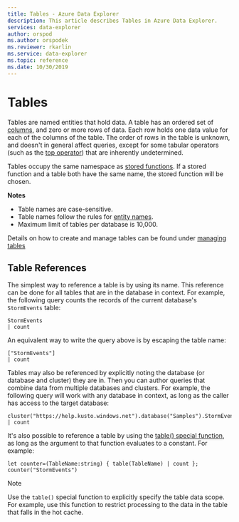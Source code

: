 ```yaml
---
title: Tables - Azure Data Explorer
description: This article describes Tables in Azure Data Explorer.
services: data-explorer
author: orspod
ms.author: orspodek
ms.reviewer: rkarlin
ms.service: data-explorer
ms.topic: reference
ms.date: 10/30/2019
---
```

# Tables

Tables are named entities that hold data. A table has an ordered set
of [columns](./columns.md), and zero or more rows of data. Each row holds one data value
for each of the columns of the table. The order of rows in the table is unknown,
and doesn't in general affect queries, except for some tabular operators (such as
the [top operator](../topoperator.md)) that are inherently undetermined.

Tables occupy the same namespace as [stored functions](./stored-functions.md).
If a stored function and a table both have the same name, the stored function
will be chosen.

**Notes**  

* Table names are case-sensitive.
* Table names follow the rules for [entity names](./entity-names.md).
* Maximum limit of tables per database is 10,000.


Details on how to create and manage tables can be found under [managing tables](../../management/tables.md)

## Table References

The simplest way to reference a table is by using its name. This reference can be done
for all tables that are in the database in context. For example, the following
query counts the records of the current database's `StormEvents` table:

```kusto
StormEvents
| count
```

An equivalent way to write the query above is by escaping the table name:

```kusto
["StormEvents"]
| count
```

Tables may also be referenced by explicitly noting the database (or database and
cluster) they are in. Then you can author queries that combine data from
multiple databases and clusters. For example, the following query will work
with any database in context, as long as the caller has access to the target
database:

```kusto
cluster("https://help.kusto.windows.net").database("Samples").StormEvents
| count
```

It's also possible to reference a table by using the [table() special function](../tablefunction.md),
as long as the argument to that function evaluates to a constant. For example:

```kusto
let counter=(TableName:string) { table(TableName) | count };
counter("StormEvents")
```

> [!NOTE]
> Use the `table()` special function to explicitly specify the
> table data scope. For example, use this function to restrict processing to the data
> in the table that falls in the hot cache.
